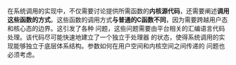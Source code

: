 
在系统调用的实现中，不仅需要讨论提供所需函数的**内核源代码**，还需要阐述**调用这些函数的方式**。这些函数的调用方式**与普通的C函数不同**，因为需要跨越用户态和核心态的边界。这引发了各种 问题，这些问题需要由平台相关的汇编语言代码处理。该代码尽可能快速地建立了一个独立于处理器 的状态，使得系统调用的实现能够独立于底层体系结构。参数如何在用户空间和内核空间之间传递的 问题也必须考虑。